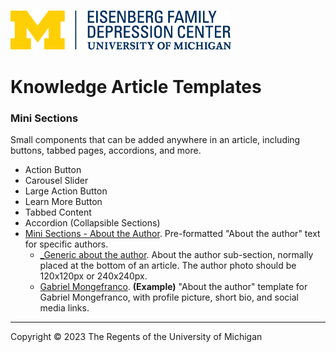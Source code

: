 ![Depression Center Logo](https://github.com/DepressionCenter/.github/blob/main/images/EFDCLogo_375w.png "depressioncenter.org")

# Knowledge Article Templates

### Mini Sections
Small components that can be added anywhere in an article, including buttons, tabbed pages, accordions, and more.  


+ Action Button
+ Carousel Slider
+ Large Action Button
+ Learn More Button
+ Tabbed Content
+ Accordion (Collapsible Sections)
+ [Mini Sections - About the Author](https://github.com/DepressionCenter/EFDC-TDX-KB/tree/main/ArticleTemplates/Mini-Sections/About-the-Author). Pre-formatted "About the author" text for specific authors.
    + [_Generic about the author](https://github.com/DepressionCenter/EFDC-TDX-KB/blob/main/ArticleTemplates/Mini-Sections/About-the-Author/_Generic-About-the-Author.html). About the author sub-section, normally placed at the bottom of an article. The author photo should be 120x120px or 240x240px.
    + [Gabriel Mongefranco](https://github.com/DepressionCenter/EFDC-TDX-KB/blob/main/ArticleTemplates/Mini-Sections/About-the-Author/Gabriel_Mongefranco.html). __(Example)__ "About the author" template for Gabriel Mongefranco, with profile picture, short bio, and social media links.  



----

Copyright © 2023 The Regents of the University of Michigan
